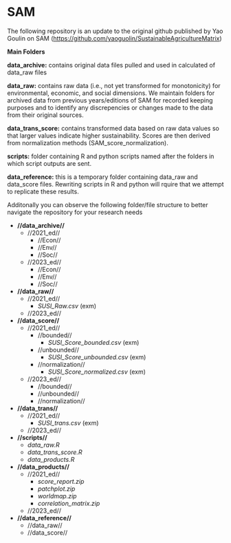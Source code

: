 # SAM
The following repository is an update to the original github published by Yao Goulin on SAM (https://github.com/yaoguolin/SustainableAgricultureMatrix)

**Main Folders**

**data_archive:** contains original data files pulled and used in calculated of data_raw files

**data_raw:** contains raw data (i.e., not yet transformed for monotonicity) for environmental, economic, and social dimensions. We maintain folders for archived data from previous years/editions of SAM for recorded keeping purposes and to identify any discrepencies or changes made to the data from their original sources.

**data_trans_score:** contains transformed data based on raw data values so that larger values indicate higher sustainability. Scores are then derived from normalization methods (SAM_score_normalization).

**scripts:** folder containing R and python scripts named after the folders in which script outputs are sent.

**data_reference:** this is a temporary folder containing data_raw and data_score files. Rewriting scripts in R and python will rquire that we attempt to replicate
these results.

Additonally you can observe the following folder/file structure to better navigate the repository for your research needs

  - **//data_archive//**
    - //2021_ed//
      - //Econ//
      - //Env//
      - //Soc//
    - //2023_ed//
      - //Econ//
      - //Env//
      - //Soc//
  - **//data_raw//**
    - //2021_ed//
      - *SUSI_Raw.csv* (exm)
    - //2023_ed//
  - **//data_score//**
    - //2021_ed//
      - //bounded//
        - *SUSI_Score_bounded.csv* (exm)
      - //unbounded//
        - *SUSI_Score_unbounded.csv* (exm)
      - //normalization//
        - *SUSI_Score_normalized.csv* (exm)
    - //2023_ed//
      - //bounded//
      - //unbounded//
      - //normalization//
  - **//data_trans//**
    - //2021_ed//
      - *SUSI_trans.csv* (exm)
    - //2023_ed//
  - **//scripts//**
    - *data_raw.R*
    - *data_trans_score.R*
    - *data_products.R*
  - **//data_products//**
    - //2021_ed//
      - *score_report.zip*
      - *patchplot.zip*
      - *worldmap.zip*
      - *correlation_matrix.zip*
    - //2023_ed//
  - **//data_reference//**
    -  //data_raw//
    -  //data_score//
